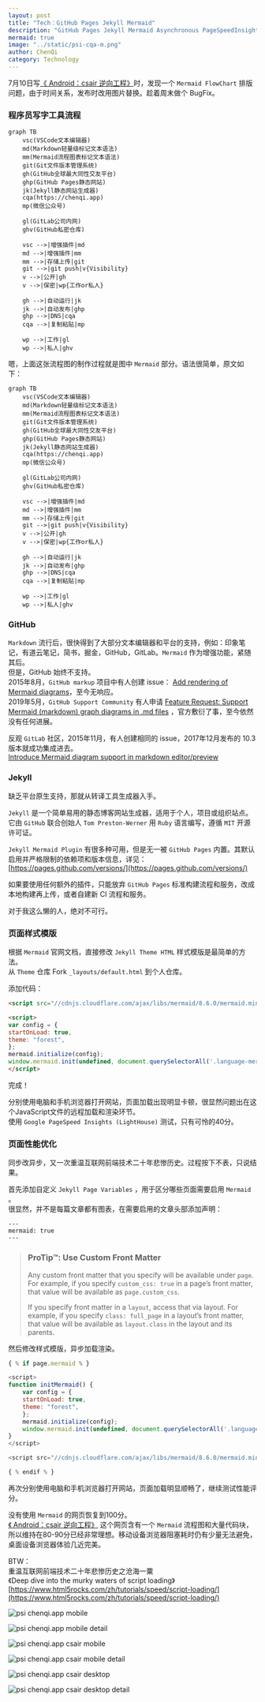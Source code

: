 ```yaml
---
layout: post
title: "Tech：GitHub Pages Jekyll Mermaid"
description: "GitHub Pages Jekyll Mermaid Asynchronous PageSpeedInsights LightHouse"
mermaid: true
image: "../static/psi-cqa-m.png"
author: ChenQi
category: Technology
---
```


7月10日写[《 Android：csair 逆向工程》](../android-hack-csair/)时，发现一个 `Mermaid FlowChart` 排版问题，由于时间关系，发布时改用图片替换。趁着周末做个 BugFix。

### 程序员写字工具流程

```mermaid
graph TB
    vsc(VSCode文本编辑器)
    md(Markdown轻量级标记文本语法)
    mm(Mermaid流程图表标记文本语法)
    git(Git文件版本管理系统)
    gh(GitHub全球最大同性交友平台)
    ghp(GitHub Pages静态网站)
    jk(Jekyll静态网站生成器)
    cqa(https://chenqi.app)
    mp(微信公众号)

    gl(GitLab公司内网)
    ghv(GitHub私密仓库)

    vsc -->|增强插件|md
    md -->|增强插件|mm
    mm -->|存储上传|git
    git -->|git push|v{Visibility}
    v -->|公开|gh
    v -->|保密|wp{工作or私人}

    gh -->|自动运行|jk
    jk -->|自动发布|ghp
    ghp -->|DNS|cqa
    cqa -->|复制粘贴|mp

    wp -->|工作|gl
    wp -->|私人|ghv
```

嗯，上面这张流程图的制作过程就是图中 `Mermaid` 部分。语法很简单，原文如下：

```
graph TB
    vsc(VSCode文本编辑器)
    md(Markdown轻量级标记文本语法)
    mm(Mermaid流程图表标记文本语法)
    git(Git文件版本管理系统)
    gh(GitHub全球最大同性交友平台)
    ghp(GitHub Pages静态网站)
    jk(Jekyll静态网站生成器)
    cqa(https://chenqi.app)
    mp(微信公众号)

    gl(GitLab公司内网)
    ghv(GitHub私密仓库)

    vsc -->|增强插件|md
    md -->|增强插件|mm
    mm -->|存储上传|git
    git -->|git push|v{Visibility}
    v -->|公开|gh
    v -->|保密|wp{工作or私人}

    gh -->|自动运行|jk
    jk -->|自动发布|ghp
    ghp -->|DNS|cqa
    cqa -->|复制粘贴|mp

    wp -->|工作|gl
    wp -->|私人|ghv
```

### GitHub

`Markdown` 流行后，很快得到了大部分文本编辑器和平台的支持，例如：印象笔记，有道云笔记，简书，掘金，GitHub，GitLab。`Mermaid` 作为增强功能，紧随其后。  
但是，GitHub 始终不支持。  
2015年8月，`GitHub markup` 项目中有人创建 issue： [Add rendering of Mermaid diagrams](https://github.com/github/markup/issues/533)，至今无响应。  
2019年5月，`GitHub Support Community` 有人申请 [Feature Request: Support Mermaid (markdown) graph diagrams in .md files](https://github.community/t/feature-request-support-mermaid-markdown-graph-diagrams-in-md-files/1922) ，官方敷衍了事，至今依然没有任何进展。

反观 `GitLab` 社区，2015年11月，有人创建相同的 issue，2017年12月发布的 10.3 版本就成功集成进去。  
[Introduce Mermaid diagram support in markdown editor/preview](https://gitlab.com/gitlab-org/gitlab-foss/-/issues/3711)

### Jekyll

缺乏平台原生支持，那就从转译工具生成器入手。

`Jekyll` 是一个简单易用的静态博客网站生成器，适用于个人，项目或组织站点。它由 `GitHub` 联合创始人 `Tom Preston-Werner` 用 `Ruby` 语言编写，遵循 `MIT` 开源许可证。

`Jekyll Mermaid Plugin` 有很多种可用，但是无一被 `GitHub Pages` 内置。其默认启用并严格限制的依赖项和版本信息，详见：  
[https://pages.github.com/versions/](https://pages.github.com/versions/)

如果要使用任何额外的插件，只能放弃 `GitHub Pages` 标准构建流程和服务，改成本地构建再上传，或者自建新 CI 流程和服务。

对于我这么懒的人，绝对不可行。

### 页面样式模版

根据 `Mermaid` 官网文档，直接修改 `Jekyll Theme HTML` 样式模版是最简单的方法。  
从 `Theme` 仓库 Fork `_layouts/default.html` 到个人仓库。

添加代码：

```html
<script src="//cdnjs.cloudflare.com/ajax/libs/mermaid/8.6.0/mermaid.min.js"></script>

<script>
var config = {
startOnLoad: true,
theme: "forest",
};
mermaid.initialize(config);
window.mermaid.init(undefined, document.querySelectorAll('.language-mermaid'));
</script>
```

完成！

分别使用电脑和手机浏览器打开网站，页面加载出现明显卡顿，很显然问题出在这个JavaScript文件的远程加载和渲染环节。  
使用 `Google PageSpeed Insights (LightHouse)` 测试，只有可怜的40分。

### 页面性能优化

同步改异步，又一次重温互联网前端技术二十年悲惨历史。过程按下不表，只说结果。

首先添加自定义 `Jekyll Page Variables` ，用于区分哪些页面需要启用 `Mermaid` 。  
很显然，并不是每篇文章都有图表，在需要启用的文章头部添加声明：

```
---
mermaid: true
---
```

> ### ProTip™: Use Custom Front Matter
>
> Any custom front matter that you specify will be available under `page`. For example, if you specify `custom_css: true` in a page’s front matter, that value will be available as `page.custom_css`.
>
> If you specify front matter in a `layout`, access that via layout. For example, if you specify `class: full_page` in a layout’s front matter, that value will be available as `layout.class` in the layout and its parents.

然后修改样式模版，异步加载渲染。

```javascript
{ % if page.mermaid % }

<script>
function initMermaid() {
    var config = {
    startOnLoad: true,
    theme: "forest",
    };
    mermaid.initialize(config);
    window.mermaid.init(undefined, document.querySelectorAll('.language-mermaid'));
}
</script>

<script src="//cdnjs.cloudflare.com/ajax/libs/mermaid/8.6.0/mermaid.min.js" async onload="initMermaid()"></script>

{ % endif % }
```

再次分别使用电脑和手机浏览器打开网站，页面加载明显顺畅了，继续测试性能评分。

没有使用 `Mermaid` 的网页恢复到100分。  
[《 Android：csair 逆向工程》](../android-hack-csair/) 这个网页含有一个 `Mermaid` 流程图和大量代码块，所以维持在80-90分已经非常理想。移动设备浏览器阻塞耗时仍有少量无法避免，桌面设备浏览器体验几近完美。

BTW：  
重温互联网前端技术二十年悲惨历史之沧海一粟  
《Deep dive into the murky waters of script loading》  
[https://www.html5rocks.com/zh/tutorials/speed/script-loading/](https://www.html5rocks.com/zh/tutorials/speed/script-loading/)

![psi chenqi.app mobile](../static/psi-cqa-m.png)

![psi chenqi.app mobile detail](../static/psi-cqa-m-d.png)

![psi chenqi.app csair mobile](../static/psi-cqa-csair-m.png)

![psi chenqi.app csair mobile detail](../static/psi-cqa-csair-m-d.png)

![psi chenqi.app csair desktop](../static/psi-cqa-csair-d.png)

![psi chenqi.app csair desktop detail](../static/psi-cqa-csair-d-d.png)
